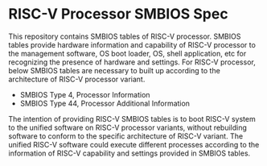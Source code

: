 # RISC-V Processor SMBIOS Spec

This repository contains SMBIOS tables of RISC-V processor. SMBIOS tables provide hardware information and capability of RISC-V processor to the management software, OS boot loader, OS, shell application, etc for recognizing the presence of hardware and settings. For RISC-V processor, below SMBIOS tables are necessary to built up according to the architecture of RISC-V processor variant.
- SMBIOS Type 4, Processor Information
- SMBIOS Type 44, Processor Additional Information

The intention of providing RISC-V SMBIOS tables is to boot RISC-V system to the unified software on RISC-V processor variants, without rebuilding software to conform to the specific architecture of RISC-V variant. The unified RISC-V software could execute different processes according to the information of RISC-V capability and settings provided in SMBIOS tables. 
